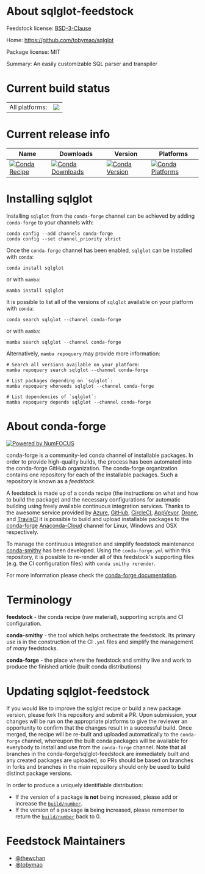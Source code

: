 About sqlglot-feedstock
=======================

Feedstock license: [BSD-3-Clause](https://github.com/conda-forge/sqlglot-feedstock/blob/main/LICENSE.txt)

Home: https://github.com/tobymao/sqlglot

Package license: MIT

Summary: An easily customizable SQL parser and transpiler

Current build status
====================


<table><tr><td>All platforms:</td>
    <td>
      <a href="https://dev.azure.com/conda-forge/feedstock-builds/_build/latest?definitionId=13745&branchName=main">
        <img src="https://dev.azure.com/conda-forge/feedstock-builds/_apis/build/status/sqlglot-feedstock?branchName=main">
      </a>
    </td>
  </tr>
</table>

Current release info
====================

| Name | Downloads | Version | Platforms |
| --- | --- | --- | --- |
| [![Conda Recipe](https://img.shields.io/badge/recipe-sqlglot-green.svg)](https://anaconda.org/conda-forge/sqlglot) | [![Conda Downloads](https://img.shields.io/conda/dn/conda-forge/sqlglot.svg)](https://anaconda.org/conda-forge/sqlglot) | [![Conda Version](https://img.shields.io/conda/vn/conda-forge/sqlglot.svg)](https://anaconda.org/conda-forge/sqlglot) | [![Conda Platforms](https://img.shields.io/conda/pn/conda-forge/sqlglot.svg)](https://anaconda.org/conda-forge/sqlglot) |

Installing sqlglot
==================

Installing `sqlglot` from the `conda-forge` channel can be achieved by adding `conda-forge` to your channels with:

```
conda config --add channels conda-forge
conda config --set channel_priority strict
```

Once the `conda-forge` channel has been enabled, `sqlglot` can be installed with `conda`:

```
conda install sqlglot
```

or with `mamba`:

```
mamba install sqlglot
```

It is possible to list all of the versions of `sqlglot` available on your platform with `conda`:

```
conda search sqlglot --channel conda-forge
```

or with `mamba`:

```
mamba search sqlglot --channel conda-forge
```

Alternatively, `mamba repoquery` may provide more information:

```
# Search all versions available on your platform:
mamba repoquery search sqlglot --channel conda-forge

# List packages depending on `sqlglot`:
mamba repoquery whoneeds sqlglot --channel conda-forge

# List dependencies of `sqlglot`:
mamba repoquery depends sqlglot --channel conda-forge
```


About conda-forge
=================

[![Powered by
NumFOCUS](https://img.shields.io/badge/powered%20by-NumFOCUS-orange.svg?style=flat&colorA=E1523D&colorB=007D8A)](https://numfocus.org)

conda-forge is a community-led conda channel of installable packages.
In order to provide high-quality builds, the process has been automated into the
conda-forge GitHub organization. The conda-forge organization contains one repository
for each of the installable packages. Such a repository is known as a *feedstock*.

A feedstock is made up of a conda recipe (the instructions on what and how to build
the package) and the necessary configurations for automatic building using freely
available continuous integration services. Thanks to the awesome service provided by
[Azure](https://azure.microsoft.com/en-us/services/devops/), [GitHub](https://github.com/),
[CircleCI](https://circleci.com/), [AppVeyor](https://www.appveyor.com/),
[Drone](https://cloud.drone.io/welcome), and [TravisCI](https://travis-ci.com/)
it is possible to build and upload installable packages to the
[conda-forge](https://anaconda.org/conda-forge) [Anaconda-Cloud](https://anaconda.org/)
channel for Linux, Windows and OSX respectively.

To manage the continuous integration and simplify feedstock maintenance
[conda-smithy](https://github.com/conda-forge/conda-smithy) has been developed.
Using the ``conda-forge.yml`` within this repository, it is possible to re-render all of
this feedstock's supporting files (e.g. the CI configuration files) with ``conda smithy rerender``.

For more information please check the [conda-forge documentation](https://conda-forge.org/docs/).

Terminology
===========

**feedstock** - the conda recipe (raw material), supporting scripts and CI configuration.

**conda-smithy** - the tool which helps orchestrate the feedstock.
                   Its primary use is in the construction of the CI ``.yml`` files
                   and simplify the management of *many* feedstocks.

**conda-forge** - the place where the feedstock and smithy live and work to
                  produce the finished article (built conda distributions)


Updating sqlglot-feedstock
==========================

If you would like to improve the sqlglot recipe or build a new
package version, please fork this repository and submit a PR. Upon submission,
your changes will be run on the appropriate platforms to give the reviewer an
opportunity to confirm that the changes result in a successful build. Once
merged, the recipe will be re-built and uploaded automatically to the
`conda-forge` channel, whereupon the built conda packages will be available for
everybody to install and use from the `conda-forge` channel.
Note that all branches in the conda-forge/sqlglot-feedstock are
immediately built and any created packages are uploaded, so PRs should be based
on branches in forks and branches in the main repository should only be used to
build distinct package versions.

In order to produce a uniquely identifiable distribution:
 * If the version of a package **is not** being increased, please add or increase
   the [``build/number``](https://docs.conda.io/projects/conda-build/en/latest/resources/define-metadata.html#build-number-and-string).
 * If the version of a package **is** being increased, please remember to return
   the [``build/number``](https://docs.conda.io/projects/conda-build/en/latest/resources/define-metadata.html#build-number-and-string)
   back to 0.

Feedstock Maintainers
=====================

* [@thewchan](https://github.com/thewchan/)
* [@tobymao](https://github.com/tobymao/)

